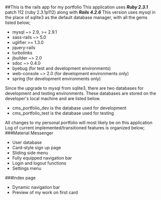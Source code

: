 ##This is the rails app for my portfolio
This application uses **_Ruby 2.3.1_** patch 112 (ruby 2.3.1p112) along with **_Rails 4.2.6_**
This version uses mysql in the place of sqlite3 as the default database manager, with all the gems listed below;
* mysql ~> 2.9, >= 2.9.1
* sass-rails ~> 5.0
* uglifier >= 1.3.0
* jquery-rails
* turbolinks
* jbuilder ~> 2.0
* sdoc ~> 0.4.0
* byebug (for test and development environments)
* web-console ~> 2.0 (for development environments only)
* spring (for development environments only)

Since the upgrade to mysql from sqlite3, there are two databases for development and testing environments.
These databases are stored on the developer's local machine and are listed below.

- cms_portfolio_dev is the database used for development
- cms_portfolio_test is the database used for testing

All changes to my personal portfolio will most likely be on this application
Log of current implemented/transitioned features is organized below;
###Material Messenger
* User database
* Card-style sign up page
* Sliding side menu
* Fully equipped navigation bar
* Login and logout functions
* Settings menu

###Index page
* Dynamic navigation bar
* Preview of my work on first card
